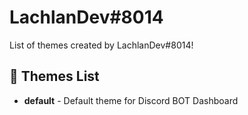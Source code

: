 # LachlanDev#8014
List of themes created by LachlanDev#8014!

## 🎨 Themes List
* **default** - Default theme for Discord BOT Dashboard